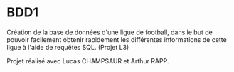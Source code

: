 # BDD1

Création de la base de données d'une ligue de football, dans le but de pouvoir facilement obtenir rapidement les différentes informations de cette ligue à l'aide de requêtes SQL. (Projet L3)

Projet réalisé avec Lucas CHAMPSAUR et Arthur RAPP.
